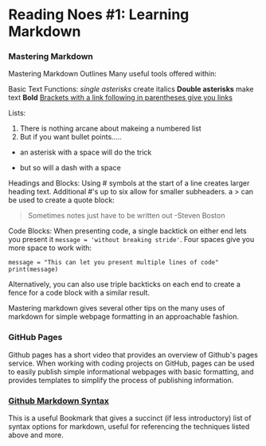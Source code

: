 # Reading Noes #1: Learning Markdown

### Mastering Markdown
Mastering Markdown Outlines Many useful tools offered within:

Basic Text Functions:
  *single asterisks* create italics
  **Double asterisks** make text **Bold**
  [Brackets with a link following in parentheses give you links](https://guides.github.com/features/mastering-markdown/)

Lists: 
  1. There is nothing arcane about makeing a numbered list
  2. But if you want bullet points.....
  * an asterisk with a space will do the trick
  - but so will a dash with a space

Headings and Blocks: 
  Using # symbols at the start of a line creates larger heading text. Additional #'s up to six allow for smaller subheaders. 
  a > can be used to create a quote block:
  > Sometimes notes just have to be written out -Steven Boston

Code Blocks: 
  When presenting code, a single backtick on either end lets you present it `message = 'without breaking stride'`. Four spaces give you more space to work with:
  
    message = "This can let you present multiple lines of code"
    print(message)
Alternatively, you can also use triple backticks on each end to create a fence for a code block with a similar result. 

Mastering markdown gives several other tips on the many uses of markdown for simple webpage formatting in an approachable fashion. 
### GitHub Pages
Github pages has a short video that provides an overview of Github's pages service. When working with coding projects on GitHub, pages can be used to easily publish simple informational webpages with basic formatting, and provides templates to simplify the process of publishing information. 

### [Github Markdown Syntax](https://docs.github.com/en/github/writing-on-github/basic-writing-and-formatting-syntax)
  This is a useful Bookmark that gives a succinct (if less introductory) list of syntax options for markdown, useful for referencing the techniques listed above and more. 
